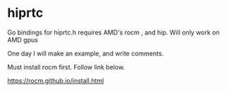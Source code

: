 # hiprtc

Go bindings for hiprtc.h requires AMD's rocm , and hip.  Will only work on AMD gpus 

One day I will make an example, and write comments.  


Must install rocm first.  Follow link below.

https://rocm.github.io/install.html
